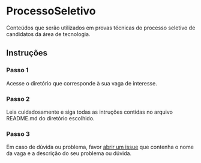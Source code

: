 # ProcessoSeletivo
Conteúdos que serão utilizados em provas técnicas do processo seletivo de candidatos da área de tecnologia.
## Instruções
### Passo 1
Acesse o diretório que corresponde à sua vaga de interesse.
### Passo 2
Leia cuidadosamente e siga todas as intruções contidas no arquivo README.md do diretório escolhido.
### Passo 3
Em caso de dúvida ou problema, favor [abrir um issue](https://github.com/bireme/ProcessoSeletivo/issues/new) que contenha o nome da vaga e a descrição do seu problema ou dúvida.
